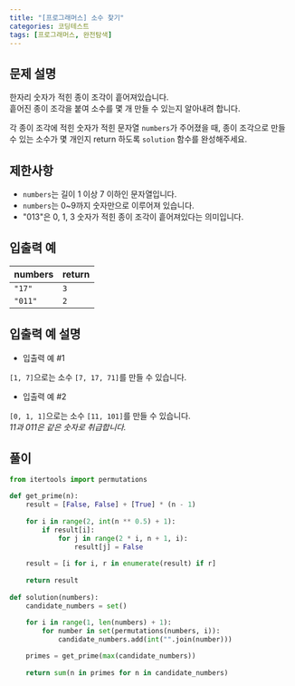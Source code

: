 ```yaml
---
title: "[프로그래머스] 소수 찾기"
categories: 코딩테스트
tags: [프로그래머스, 완전탐색]
---
```


## 문제 설명

한자리 숫자가 적힌 종이 조각이 흩어져있습니다.  
흩어진 종이 조각을 붙여 소수를 몇 개 만들 수 있는지 알아내려 합니다.  

각 종이 조각에 적힌 숫자가 적힌 문자열 `numbers`가 주어졌을 때, 종이 조각으로 만들 수 있는 소수가 몇 개인지 return 하도록 `solution` 함수를 완성해주세요.

## 제한사항

- `numbers`는 길이 1 이상 7 이하인 문자열입니다.
- `numbers`는 0~9까지 숫자만으로 이루어져 있습니다.
- "013"은 0, 1, 3 숫자가 적힌 종이 조각이 흩어져있다는 의미입니다.

## 입출력 예

|numbers|return|
|-------|------|
|`"17"`|`3`|
|`"011"`|`2`|

## 입출력 예 설명

- 입출력 예 #1

`[1, 7]`으로는 소수 `[7, 17, 71]`를 만들 수 있습니다.

- 입출력 예 #2

`[0, 1, 1]`으로는 소수 `[11, 101]`를 만들 수 있습니다.  
_11과 011은 같은 숫자로 취급합니다._

## 풀이

```python
from itertools import permutations

def get_prime(n):
    result = [False, False] + [True] * (n - 1)
    
    for i in range(2, int(n ** 0.5) + 1):
        if result[i]:
            for j in range(2 * i, n + 1, i):
                result[j] = False
    
    result = [i for i, r in enumerate(result) if r]
    
    return result
    
def solution(numbers):
    candidate_numbers = set()
    
    for i in range(1, len(numbers) + 1):
        for number in set(permutations(numbers, i)):
            candidate_numbers.add(int("".join(number)))  

    primes = get_prime(max(candidate_numbers))
    
    return sum(n in primes for n in candidate_numbers)

```